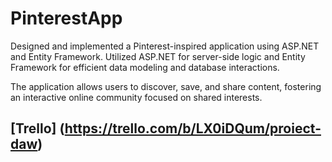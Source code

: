 # PinterestApp

Designed and implemented a Pinterest-inspired application using ASP.NET and Entity Framework. Utilized ASP.NET for server-side logic and Entity Framework for efficient data modeling and database interactions. 

The application allows users to discover, save, and share content, fostering an interactive online community focused on shared interests.

## [Trello] (https://trello.com/b/LX0iDQum/proiect-daw)
